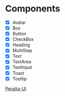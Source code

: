 # Components

- [x] Avatar
- [x] Box
- [x] Button
- [x] CheckBox
- [x] Heading
- [x] MultiStep
- [x] Text
- [x] TextArea
- [x] TextInput
- [x] Toast
- [x] Tooltip

[Peralta-UI](https://georgeperalta.github.io/Design-System/?path=/story/home--page)

